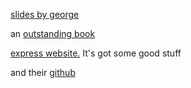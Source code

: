 [slides by george](https://docs.google.com/presentation/d/1CjnhghAZoRlpYuXAc-v8MjKBn62P3prvT_YgsZ-Qvqk/edit#slide=id.p)  
  
an [outstanding book](https://hackerstribe.com/wp-content/uploads/2016/04/Node.js-Express-in-Action.pdf)
  
[express website.](https://expressjs.com)  It's got some good stuff  

and their [github](https://github.com/expressjs/express/tree/master/examples)
